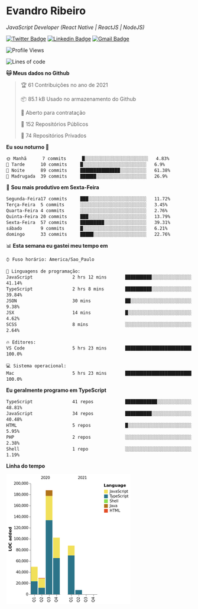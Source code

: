# Evandro **Ribeiro**

*JavaScript Developer (React Native | ReactJS | NodeJS)*

[![Twitter Badge](https://img.shields.io/badge/-@ribeiroevandro-201B2D?style=flat-square&labelColor=201B2D&logo=twitter&logoColor=white&link=https://twitter.com/ribeiroevandro)](https://twitter.com/ribeiroevandro) 
[![Linkedin Badge](https://img.shields.io/badge/-Evandro%20Ribeiro-201B2D?style=flat-square&logo=Linkedin&logoColor=white&link=https://www.linkedin.com/in/ribeiroevandro)](https://www.linkedin.com/in/ribeiroevandro) 
[![Gmail Badge](https://img.shields.io/badge/-oi@ribeiroevandro.com.br-201B2D?style=flat-square&logo=Gmail&logoColor=white&link=mailto:oi@ribeiroevandro.com.br)](mailto:oi@ribeiroevandro.com.br)


<!--START_SECTION:waka-->
![Profile Views](http://img.shields.io/badge/Visualizac%C3%B5es%20do%20perfil-20-blue)

![Lines of code](https://img.shields.io/badge/Desde%20o%20Hello%20World%20eu%20escrevi-464524%20linhas%20de%20c%C3%B3digo-blue)

**🐱 Meus dados no Github** 

> 🏆 61 Contribuições no ano de 2021
 > 
> 📦 85.1 kB Usado no armazenamento do Github 
 > 
> 💼 Aberto para contratação
 > 
> 📜 152 Repositórios Públicos 
 > 
> 🔑 74 Repositórios Privados  
 > 
**Eu sou noturno 🦉** 

```text
🌞 Manhã      7 commits      █░░░░░░░░░░░░░░░░░░░░░░░░   4.83% 
🌆 Tarde      10 commits     █░░░░░░░░░░░░░░░░░░░░░░░░   6.9% 
🌃 Noite      89 commits     ███████████████░░░░░░░░░░   61.38% 
🌙 Madrugada  39 commits     ██████░░░░░░░░░░░░░░░░░░░   26.9%

```
📅 **Sou mais produtivo em Sexta-Feira** 

```text
Segunda-Feira17 commits     ███░░░░░░░░░░░░░░░░░░░░░░   11.72% 
Terça-Feira  5 commits      ░░░░░░░░░░░░░░░░░░░░░░░░░   3.45% 
Quarta-Feira 4 commits      ░░░░░░░░░░░░░░░░░░░░░░░░░   2.76% 
Quinta-Feira 20 commits     ███░░░░░░░░░░░░░░░░░░░░░░   13.79% 
Sexta-Feira  57 commits     █████████░░░░░░░░░░░░░░░░   39.31% 
sábado       9 commits      █░░░░░░░░░░░░░░░░░░░░░░░░   6.21% 
domingo      33 commits     █████░░░░░░░░░░░░░░░░░░░░   22.76%

```


📊 **Esta semana eu gastei meu tempo em** 

```text
⌚︎ Fuso horário: America/Sao_Paulo

💬 Linguagens de programação: 
JavaScript               2 hrs 12 mins       ██████████░░░░░░░░░░░░░░░   41.14% 
TypeScript               2 hrs 8 mins        ██████████░░░░░░░░░░░░░░░   39.84% 
JSON                     30 mins             ██░░░░░░░░░░░░░░░░░░░░░░░   9.38% 
JSX                      14 mins             █░░░░░░░░░░░░░░░░░░░░░░░░   4.62% 
SCSS                     8 mins              ░░░░░░░░░░░░░░░░░░░░░░░░░   2.64%

🔥 Editores: 
VS Code                  5 hrs 23 mins       █████████████████████████   100.0%

💻 Sistema operacional: 
Mac                      5 hrs 23 mins       █████████████████████████   100.0%

```

**Eu geralmente programo em TypeScript** 

```text
TypeScript               41 repos            ████████████░░░░░░░░░░░░░   48.81% 
JavaScript               34 repos            ██████████░░░░░░░░░░░░░░░   40.48% 
HTML                     5 repos             █░░░░░░░░░░░░░░░░░░░░░░░░   5.95% 
PHP                      2 repos             ░░░░░░░░░░░░░░░░░░░░░░░░░   2.38% 
Shell                    1 repo              ░░░░░░░░░░░░░░░░░░░░░░░░░   1.19%

```


**Linha do tempo**

![Chart not found](https://raw.githubusercontent.com/ribeiroevandro/ribeiroevandro/master/charts/bar_graph.png) 


<!--END_SECTION:waka-->
